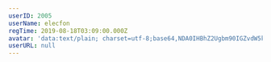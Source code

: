 ```yaml
---
userID: 2005
userName: elecfon
regTime: 2019-08-18T03:09:00.000Z
avatar: 'data:text/plain; charset=utf-8;base64,NDA0IHBhZ2Ugbm90IGZvdW5kCg=='
userURL: null
---
```



